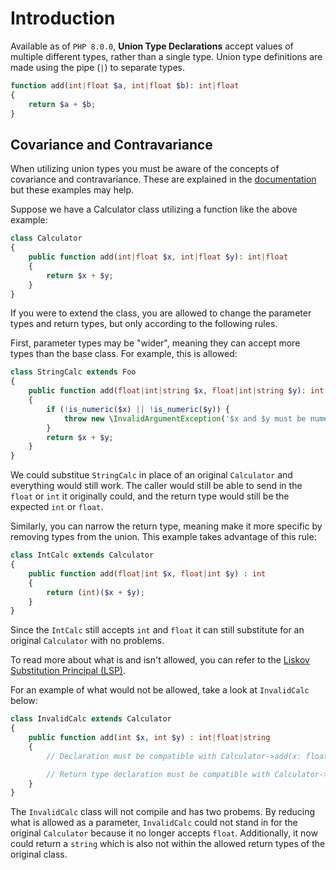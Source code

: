 # Introduction

Available as of `PHP 8.0.0`, **Union Type Declarations** accept values of multiple different types, rather than a single type. Union type definitions are made using the pipe (`|`) to separate types.

```php
function add(int|float $a, int|float $b): int|float
{
    return $a + $b;
}
```


## Covariance and Contravariance

When utilizing union types you must be aware of the concepts of covariance and contravariance. These are explained in the [documentation](https://www.php.net/manual/en/language.oop5.variance.php) but these examples may help.

Suppose we have a Calculator class utilizing a function like the above example:

```php
class Calculator
{
    public function add(int|float $x, int|float $y): int|float
    {
        return $x + $y;
    }
}
```

If you were to extend the class, you are allowed to change the parameter types and return types, but only according to the following rules.

First, parameter types may be "wider", meaning they can accept more types than the base class. For example, this is allowed:

```php
class StringCalc extends Foo
{
    public function add(float|int|string $x, float|int|string $y): int|float
    {
        if (!is_numeric($x) || !is_numeric($y)) {
            throw new \InvalidArgumentException('$x and $y must be numeric');
        }
        return $x + $y;
    }
}
```

We could substitue `StringCalc` in place of an original `Calculator` and everything would still work. The caller would still be able to send in the `float` or `int` it originally could, and the return type would still be the expected `int` or `float`.

Similarly, you can narrow the return type, meaning make it more specific by removing types from the union. This example takes advantage of this rule:

```php
class IntCalc extends Calculator
{
    public function add(float|int $x, float|int $y) : int
    {
        return (int)($x + $y);
    }
}
```

Since the `IntCalc` still accepts `int` and `float` it can still substitute for an original `Calculator` with no problems. 

To read more about what is and isn't allowed, you can refer to the [Liskov Substitution Principal (LSP)](https://en.wikipedia.org/wiki/Liskov_substitution_principle).

For an example of what would not be allowed, take a look at `InvalidCalc` below:

```php
class InvalidCalc extends Calculator
{
    public function add(int $x, int $y) : int|float|string
    {
        // Declaration must be compatible with Calculator->add(x: float|int, y: float|int)

        // Return type declaration must be compatible with Calculator->add(x: float|int, y: float|int) : float|int
    }
}
```

The `InvalidCalc` class will not compile and has two probems. By reducing what is allowed as a parameter, `InvalidCalc` could not stand in for the original `Calculator` because it no longer accepts `float`. Additionally, it now could return a `string` which is also not within the allowed return types of the original class. 
